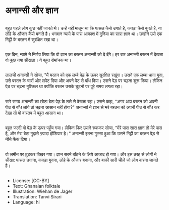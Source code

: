 # अनान्सी और ज्ञान

##
बहुत पहले लोग कुछ नहीं जानते थे। उन्हें नहीं मालूम था कि फसल कैसे उगाते है, कपड़ा कैसे बुनते है, या लोहे के औजार कैसे बनाते है। भगवान न्यामे के पास आकाश में दुनिया का सारा ज्ञान था। उन्होंने उसे एक मिट्टी के बरतन में सुरक्षित रखा था।

##
एक दिन, न्यामे ने निर्णय लिया कि वो ज्ञान का बरतन अनान्सी को दे देंगे। हर बार अनान्सी बरतन में देखता वो कुछ नया सीखता। ये बहुत रोमांचक था।

##
लालची अनान्सी ने सोचा, "मैं बरतन को एक लम्बे पेड़ के ऊपर सुरक्षित रखूंगा। उसने एक लम्बा धागा बुना, उसे बरतन के चारों ओर लपेट दिया और अपने पेट से बाँध दिया। उसने पेड़ पर चढ़ना शुरू किया। लेकिन पेड़ पर चढ़ना मुश्किल था क्योंकि बरतन उसके घुटनों पर पूरे समय लगता रहा।

##
सारे समय अनान्सी का छोटा बेटा पेड़ के तले से देखता रहा। उसने कहा, "अगर आप बरतन को अपनी पीठ से बाँध लोगे तो चढ़ना आसान नहीं होगा?" अनान्सी ने ज्ञान से भरे बरतन को अपनी पीठ से बाँध कर देखा तो वो वास्तव में बहुत आसान था।

##
बहुत जल्दी वो पेड़ के ऊपर पहुँच गया। लेकिन फिर उसने रुककर सोचा, "मेरे पास सारा ज्ञान तो मेरे पास है, और मेरा बेटा मुझसे ज़्यादा हौशियार है।" अनान्सी इतना गुस्सा हुआ कि उसने मिट्टी का बरतन पेड़ से नीचे फेंक दिया।

##
वो ज़मीन पर टुटकर बिखर गया। ज्ञान सबमे बाँटने के लिये आजाद हो गया। और इस तरह से लोगों ने सीखा: फसल उगाना, कपड़ा बुनना, लोहे के औजार बनाना, और बाकी सारी चीज़ें जो लोग करना जानते है।

##
* License: [CC-BY]
* Text: Ghanaian folktale
* Illustration: Wiehan de Jager
* Translation: Tanvi Sirari
* Language: hi
